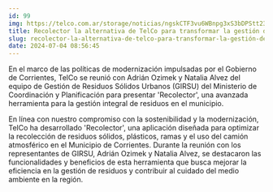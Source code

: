 ```yaml
---
id: 99
img: https://telco.com.ar/storage/noticias/ngskCTF3vu6WBnpg3xS3bDPStt23TRCZUP1WtjHz.jpeg
title: Recolector la alternativa de TelCo para transformar la gestión de Residuos en Corrientes
slug: recolector-la-alternativa-de-telco-para-transformar-la-gestión-de-residuos-en-corrientes
date: 2024-07-04 08:56:45
---
```


En el marco de las políticas de modernización impulsadas por el Gobierno de Corrientes, TelCo se reunió con Adrián Ozimek y Natalia Alvez del equipo de Gestión de Residuos Sólidos Urbanos (GIRSU) del Ministerio de Coordinación y Planificación para presentar 'Recolector', una avanzada herramienta para la gestión integral de residuos en el municipio.

En línea con nuestro compromiso con la sostenibilidad y la modernización, TelCo ha desarrollado 'Recolector', una aplicación diseñada para optimizar la recolección de residuos sólidos, plásticos, ramas y el uso del camión atmosférico en el Municipio de Corrientes. Durante la reunión con los representantes de GIRSU, Adrián Ozimek y Natalia Alvez, se destacaron las funcionalidades y beneficios de esta herramienta que busca mejorar la eficiencia en la gestión de residuos y contribuir al cuidado del medio ambiente en la región.
